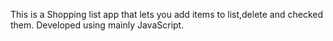This is a Shopping list app that lets you add items to list,delete and checked them. 
Developed using mainly JavaScript. 
